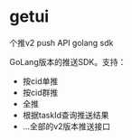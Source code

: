 # getui
个推v2 push API golang sdk

GoLang版本的推送SDK。支持：

- 按cid单推
- 按cid群推
- 全推
- 根据taskId查询推送结果
- ...全部的v2版本推送接口

